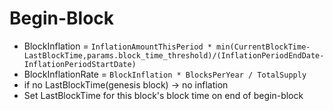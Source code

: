 <!--
order: 3
-->

# Begin-Block

- BlockInflation = `InflationAmountThisPeriod * min(CurrentBlockTime-LastBlockTime,params.block_time_threshold)/(InflationPeriodEndDate-InflationPeriodStartDate)`
- BlockInflationRate = `BlockInflation * BlocksPerYear / TotalSupply`
- if no LastBlockTime(genesis block) → no inflation
- Set LastBlockTime for this block's block time on end of begin-block 